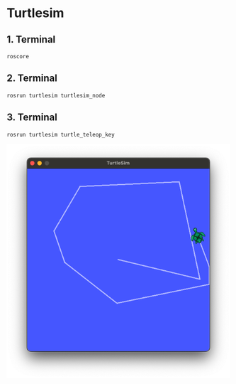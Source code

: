 # Turtlesim

## 1. Terminal
    roscore

## 2. Terminal
    rosrun turtlesim turtlesim_node

## 3. Terminal

    rosrun turtlesim turtle_teleop_key

![turtle_sim.png](turtle_sim.png)